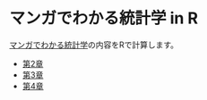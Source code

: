 # マンガでわかる統計学 in R

[マンガでわかる統計学](http://shop.ohmsha.co.jp/shopdetail/000000001683/)の内容をRで計算します。

- [第2章](docs/ch02.md)
- [第3章](docs/ch03.md)
- [第4章](docs/ch04.md)
